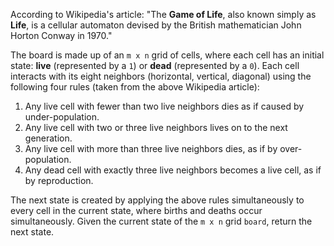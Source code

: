 According to Wikipedia's article: "The **Game of Life**, also known simply as **Life**, is a
cellular automaton devised by the British mathematician John Horton Conway in 1970."

The board is made up of an `m x n` grid of cells, where each cell has an initial state: **live**
(represented by a `1`) or **dead** (represented by a `0`). Each cell interacts with its eight
neighbors (horizontal, vertical, diagonal) using the following four rules (taken from the above
Wikipedia article):

1. Any live cell with fewer than two live neighbors dies as if caused by under-population.
1. Any live cell with two or three live neighbors lives on to the next generation.
1. Any live cell with more than three live neighbors dies, as if by over-population.
1. Any dead cell with exactly three live neighbors becomes a live cell, as if by reproduction. 

The next state is created by applying the above rules simultaneously to every cell in the current
state, where births and deaths occur simultaneously. Given the current state of the `m x n` grid
`board`, return the next state.

